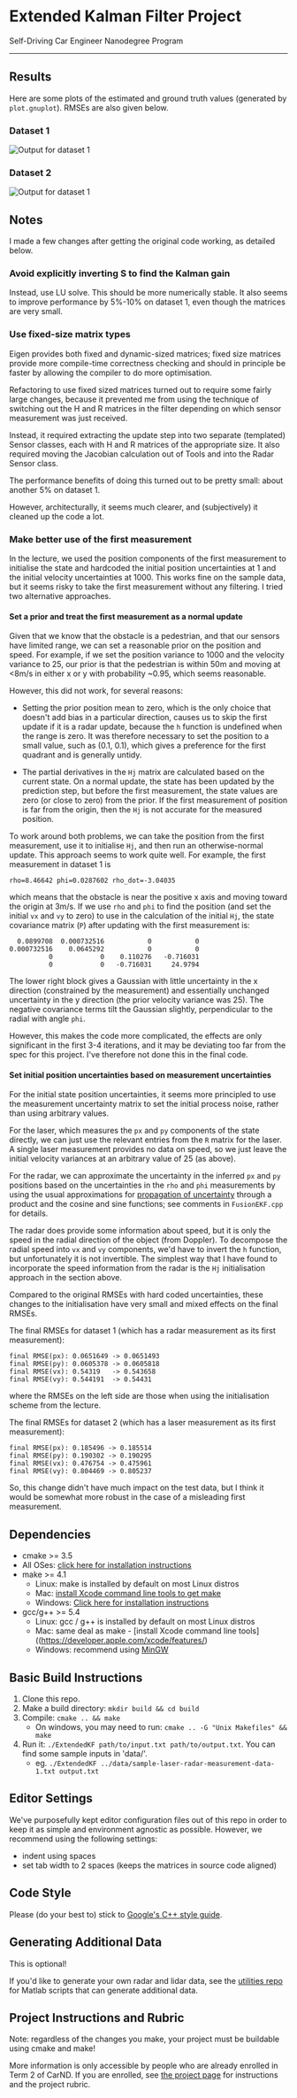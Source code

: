 # Extended Kalman Filter Project
Self-Driving Car Engineer Nanodegree Program

---

## Results

Here are some plots of the estimated and ground truth values (generated by `plot.gnuplot`). RMSEs are also given below.

### Dataset 1

![Output for dataset 1](data/output-1.png)

### Dataset 2

![Output for dataset 1](data/output-2.png)

## Notes

I made a few changes after getting the original code working, as detailed below.

### Avoid explicitly inverting S to find the Kalman gain

Instead, use LU solve. This should be more numerically stable. It also seems to improve performance by 5%-10% on dataset 1, even though the matrices are very small.

### Use fixed-size matrix types

Eigen provides both fixed and dynamic-sized matrices; fixed size matrices provide more compile-time correctness checking and should in principle be faster by allowing the compiler to do more optimisation.

Refactoring to use fixed sized matrices turned out to require some fairly large changes, because it prevented me from using the technique of switching out the H and R matrices in the filter depending on which sensor measurement was just received.

Instead, it required extracting the update step into two separate (templated) Sensor classes, each with H and R matrices of the appropriate size. It also required moving the Jacobian calculation out of Tools and into the Radar Sensor class.

The performance benefits of doing this turned out to be pretty small: about another 5% on dataset 1.

However, architecturally, it seems much clearer, and (subjectively) it cleaned up the code a lot.

### Make better use of the first measurement

In the lecture, we used the position components of the first measurement to initialise the state and hardcoded the initial position uncertainties at 1 and the initial velocity uncertainties at 1000. This works fine on the sample data, but it seems risky to take the first measurement without any filtering. I tried two alternative approaches.

#### Set a prior and treat the first measurement as a normal update

Given that we know that the obstacle is a pedestrian, and that our sensors have limited range, we can set a reasonable prior on the position and speed. For example, if we set the position variance to 1000 and the velocity variance to 25, our prior is that the pedestrian is within 50m and moving at <8m/s in either x or y with probability ~0.95, which seems reasonable.

However, this did not work, for several reasons:

   - Setting the prior position mean to zero, which is the only choice that doesn't add bias in a particular direction, causes us to skip the first update if it is a radar update, because the `h` function is undefined when the range is zero. It was therefore necessary to set the position to a small value, such as (0.1, 0.1), which gives a preference for the first quadrant and is generally untidy.

   - The partial derivatives in the `Hj` matrix are calculated based on the current state. On a normal update, the state has been updated by the prediction step, but before the first measurement, the state values are zero (or close to zero) from the prior. If the first measurement of position is far from the origin, then the `Hj` is not accurate for the measured position.

To work around both problems, we can take the position from the first measurement, use it to initialise `Hj`, and then run an otherwise-normal update. This approach seems to work quite well. For example, the first measurement in dataset 1 is
```
rho=8.46642 phi=0.0287602 rho_dot=-3.04035
```
which means that the obstacle is near the positive x axis and moving toward the origin at 3m/s. If we use `rho` and `phi` to find the position (and set the initial `vx` and `vy` to zero) to use in the calculation of the initial `Hj`, the state covariance matrix (`P`) after updating with the first measurement is:
```
  0.0899708  0.000732516           0           0
0.000732516    0.0645292           0           0
          0            0    0.110276   -0.716031
          0            0   -0.716031     24.9794
```
The lower right block gives a Gaussian with little uncertainty in the x direction (constrained by the measurement) and essentially unchanged uncertainty in the y direction (the prior velocity variance was 25). The negative covariance terms tilt the Gaussian slightly, perpendicular to the radial with angle `phi`.

However, this makes the code more complicated, the effects are only significant in the first 3-4 iterations, and it may be deviating too far from the spec for this project. I've therefore not done this in the final code.

#### Set initial position uncertainties based on measurement uncertainties

For the initial state position uncertainties, it seems more principled to use the measurement uncertainty matrix to set the initial process noise, rather than using arbitrary values.

For the laser, which measures the `px` and `py` components of the state directly, we can just use the relevant entries from the `R` matrix for the laser. A single laser measurement provides no data on speed, so we just leave the initial velocity variances at an arbitrary value of 25 (as above).

For the radar, we can approximate the uncertainty in the inferred `px` and `py` positions based on the uncertainties in the `rho` and `phi` measurements by using the usual approximations for [propagation of uncertainty](https://en.wikipedia.org/wiki/Propagation_of_uncertainty) through a product and the cosine and sine functions; see comments in `FusionEKF.cpp` for details.

The radar does provide some information about speed, but it is only the speed in the radial direction of the object (from Doppler). To decompose the radial speed into `vx` and `vy` components, we'd have to invert the `h` function, but unfortunately it is not invertible. The simplest way that I have found to incorporate the speed information from the radar is the `Hj` initialisation approach in the section above.

Compared to the original RMSEs with hard coded uncertainties, these changes to the initialisation have very small and mixed effects on the final RMSEs.

The final RMSEs for dataset 1 (which has a radar measurement as its first measurement):
```
final RMSE(px): 0.0651649 -> 0.0651493
final RMSE(py): 0.0605378 -> 0.0605818
final RMSE(vx): 0.54319   -> 0.543658
final RMSE(vy): 0.544191  -> 0.54431
```
where the RMSEs on the left side are those when using the initialisation scheme from the lecture.

The final RMSEs for dataset 2 (which has a laser measurement as its first measurement):
```
final RMSE(px): 0.185496 -> 0.185514
final RMSE(py): 0.190302 -> 0.190295
final RMSE(vx): 0.476754 -> 0.475961
final RMSE(vy): 0.804469 -> 0.805237
```

So, this change didn't have much impact on the test data, but I think it would be somewhat more robust in the case of a misleading first measurement.

## Dependencies

* cmake >= 3.5
 * All OSes: [click here for installation instructions](https://cmake.org/install/)
* make >= 4.1
  * Linux: make is installed by default on most Linux distros
  * Mac: [install Xcode command line tools to get make](https://developer.apple.com/xcode/features/)
  * Windows: [Click here for installation instructions](http://gnuwin32.sourceforge.net/packages/make.htm)
* gcc/g++ >= 5.4
  * Linux: gcc / g++ is installed by default on most Linux distros
  * Mac: same deal as make - [install Xcode command line tools]((https://developer.apple.com/xcode/features/)
  * Windows: recommend using [MinGW](http://www.mingw.org/)

## Basic Build Instructions

1. Clone this repo.
2. Make a build directory: `mkdir build && cd build`
3. Compile: `cmake .. && make`
   * On windows, you may need to run: `cmake .. -G "Unix Makefiles" && make`
4. Run it: `./ExtendedKF path/to/input.txt path/to/output.txt`. You can find
   some sample inputs in 'data/'.
    - eg. `./ExtendedKF ../data/sample-laser-radar-measurement-data-1.txt output.txt`

## Editor Settings

We've purposefully kept editor configuration files out of this repo in order to
keep it as simple and environment agnostic as possible. However, we recommend
using the following settings:

* indent using spaces
* set tab width to 2 spaces (keeps the matrices in source code aligned)

## Code Style

Please (do your best to) stick to [Google's C++ style guide](https://google.github.io/styleguide/cppguide.html).

## Generating Additional Data

This is optional!

If you'd like to generate your own radar and lidar data, see the
[utilities repo](https://github.com/udacity/CarND-Mercedes-SF-Utilities) for
Matlab scripts that can generate additional data.

## Project Instructions and Rubric

Note: regardless of the changes you make, your project must be buildable using
cmake and make!

More information is only accessible by people who are already enrolled in Term 2
of CarND. If you are enrolled, see [the project page](https://classroom.udacity.com/nanodegrees/nd013/parts/40f38239-66b6-46ec-ae68-03afd8a601c8/modules/0949fca6-b379-42af-a919-ee50aa304e6a/lessons/f758c44c-5e40-4e01-93b5-1a82aa4e044f/concepts/12dd29d8-2755-4b1b-8e03-e8f16796bea8)
for instructions and the project rubric.
